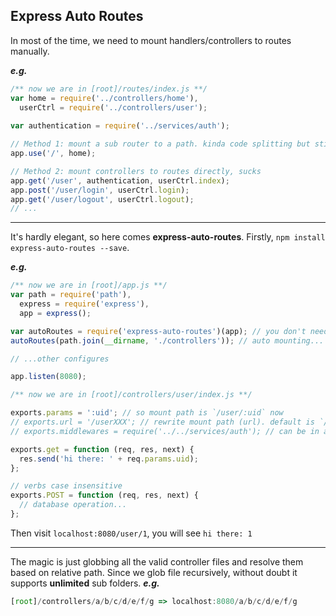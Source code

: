 Express Auto Routes
---------
In most of the time, we need to mount handlers/controllers to routes manually.  

***e.g.***

```javascript
/** now we are in [root]/routes/index.js **/
var home = require('../controllers/home'),
  userCtrl = require('../controllers/user');
    
var authentication = require('../services/auth');

// Method 1: mount a sub router to a path. kinda code splitting but still complicated
app.use('/', home);

// Method 2: mount controllers to routes directly, sucks
app.get('/user', authentication, userCtrl.index);
app.post('/user/login', userCtrl.login);
app.get('/user/logout', userCtrl.logout);
// ...
```

----------
It's hardly elegant, so here comes **express-auto-routes**.
Firstly, ```npm install express-auto-routes --save```.

***e.g.***

```javascript
/** now we are in [root]/app.js **/
var path = require('path'),
  express = require('express'),
  app = express();

var autoRoutes = require('express-auto-routes')(app); // you don't need a `routes` folder now
autoRoutes(path.join(__dirname, './controllers')); // auto mounting... done!

// ...other configures

app.listen(8080);
```

```javascript
/** now we are in [root]/controllers/user/index.js **/

exports.params = ':uid'; // so mount path is `/user/:uid` now
// exports.url = '/userXXX'; // rewrite mount path (url). default is `/user`
// exports.middlewares = require('../../services/auth'); // can be in an array

exports.get = function (req, res, next) {
  res.send('hi there: ' + req.params.uid);
};

// verbs case insensitive
exports.POST = function (req, res, next) {
  // database operation...
};
```

Then visit `localhost:8080/user/1`, you will see `hi there: 1`

----------
The magic is just globbing all the valid controller files and resolve them based on relative path.
Since we glob file recursively, without doubt it supports **unlimited** sub folders.
***e.g.***
```javascript
[root]/controllers/a/b/c/d/e/f/g => localhost:8080/a/b/c/d/e/f/g
```
